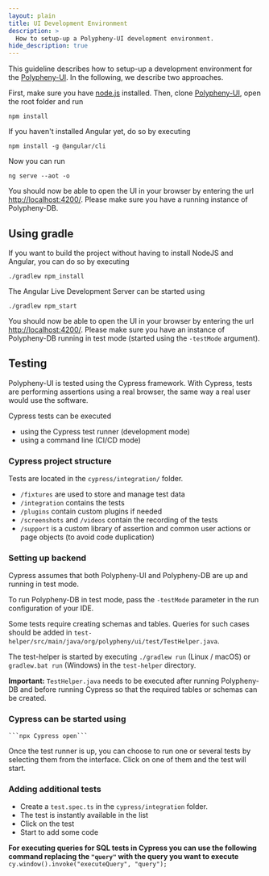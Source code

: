 ```yaml
---
layout: plain
title: UI Development Environment
description: >
  How to setup-up a Polypheny-UI development environment.
hide_description: true
---
```


This guideline describes how to setup-up a development environment for the [Polypheny-UI](https://github.com/polypheny/Polypheny-UI). In the following, we describe two approaches.

First, make sure you have [node.js](https://nodejs.org/en/) installed. Then, clone [Polypheny-UI](https://github.com/polypheny/Polypheny-UI), open the root folder and run

```
npm install
```

If you haven't installed Angular yet, do so by executing

```
npm install -g @angular/cli
```

Now you can run
```
ng serve --aot -o
```

You should now be able to open the UI in your browser by entering the url [http://localhost:4200/](http://localhost:4200/). Please make sure you have a running instance of Polypheny-DB.



## Using gradle
If you want to build the project without having to install NodeJS and Angular, you can do so by executing

```
./gradlew npm_install
```

The Angular Live Development Server can be started using

```
./gradlew npm_start
```

You should now be able to open the UI in your browser by entering the url [http://localhost:4200/](http://localhost:4200/). Please make sure you have an instance of Polypheny-DB running in test mode (started using the `-testMode` argument).



## Testing
Polypheny-UI is tested using the Cypress framework. With Cypress, tests are performing assertions using a real browser, the same way a real user would use the software.

Cypress tests can be executed

- using the Cypress test runner (development mode)
- using a command line (CI/CD mode)


### Cypress project structure
Tests are located in the `cypress/integration/` folder.
- `/fixtures` are used to store and manage test data
- `/integration` contains the tests
- `/plugins` contain custom plugins if needed
- `/screenshots` and `/videos` contain the recording of the tests
- `/support` is a custom library of assertion and common user actions or page objects (to avoid code duplication)


### Setting up backend
Cypress assumes that both Polypheny-UI and Polypheny-DB are up and running in test mode.

To run Polypheny-DB in test mode, pass the ```-testMode``` parameter in the run configuration of your IDE.

Some tests require creating schemas and tables. Queries for such cases should be added in 
```test-helper/src/main/java/org/polypheny/ui/test/TestHelper.java```.

The test-helper is started by executing `./gradlew run` (Linux / macOS) or `gradlew.bat run` (Windows) in the `test-helper` directory.

**Important:** ```TestHelper.java``` needs to be executed after running Polypheny-DB and before running Cypress so that the required tables or schemas can be created.


### Cypress can be started using
    ```npx Cypress open```
Once the test runner is up, you can choose to run one or several tests by selecting them from the interface. Click on one of them and the test will start.


### Adding additional tests
- Create a `test.spec.ts` in the `cypress/integration` folder.
- The test is instantly available in the list
- Click on the test
- Start to add some code

**For executing queries for SQL tests in Cypress you can use the following command replacing the ````"query"```` with the query you want to execute**
    `cy.window().invoke("executeQuery", "query");`
